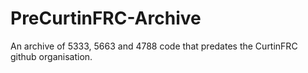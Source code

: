 # PreCurtinFRC-Archive
An archive of 5333, 5663 and 4788 code that predates the CurtinFRC github organisation. 
